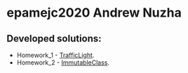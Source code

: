 # epamejc2020 Andrew Nuzha
## Developed solutions:
- Homework_1 - [TrafficLight](https://github.com/VLDRospuskov/epamejc2020/tree/AndrewNuzha/com.epamejc.lessons/src/main/Homeworks/HW1).
- Homework_2 - [ImmutableClass](https://github.com/VLDRospuskov/epamejc2020/tree/AndrewNuzha/com.epamejc.lessons/src/main/Homeworks/HW2).
